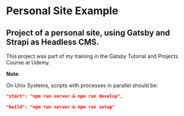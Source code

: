 # Personal Site Example

## Project of a personal site, using Gatsby and Strapi as Headless CMS.

This project was part of my training in the Gatsby Tutorial and Projects Course at Udemy.

**Note**:

On Unix Systems, scripts with processes in parallel should be:

```json
"start": "npm run server & npm run develop",

"build": "npm run server & npm run setup"
```

